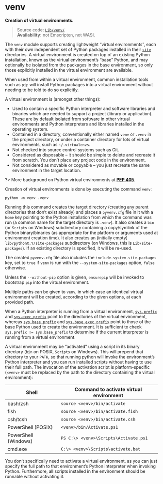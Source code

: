 # venv

**Creation of virtual environments.**

> Source code: [`Lib/venv/`](https://github.com/python/cpython/tree/3.13/Lib/venv/)  
> **Availability:** not Emscripten, not WASI.

The `venv` module supports creating lightweight “virtual environments”, each with their own independent set of Python packages installed in their [`site`](/modules/site/) directories. A virtual environment is created on top of an existing Python installation, known as the virtual environment’s “base” Python, and may optionally be isolated from the packages in the base environment, so only those explicitly installed in the virtual environment are available.

When used from within a virtual environment, common installation tools such as `pip` will install Python packages into a virtual environment without needing to be told to do so explicitly.

A virtual environment is (amongst other things):

* Used to contain a specific Python interpreter and software libraries and binaries which are needed to support a project (library or application). These are by default isolated from software in other virtual environments and Python interpreters and libraries installed in the operating system.
* Contained in a directory, conventionally either named `venv` or `.venv` in the project directory, or under a container directory for lots of virtual environments, such as `~/.virtualenvs`.
* Not checked into source control systems such as Git.
* Considered as disposable – it should be simple to delete and recreate it from scratch. You don’t place any project code in the environment.
* Not considered as movable or copyable – you just recreate the same environment in the target location.

?> More background on Python virtual environments at [**PEP 405**](https://peps.python.org/pep-0405/).

Creation of virtual environments is done by executing the command `venv`:

```shell
python -m venv .venv
```

Running this command creates the target directory (creating any parent directories that don’t exist already) and places a `pyvenv.cfg` file in it with a `home` key pointing to the Python installation from which the command was run (a common name for the target directory is `.venv`). It also creates a `bin` (or `Scripts` on Windows) subdirectory containing a copy/symlink of the Python binary/binaries (as appropriate for the platform or arguments used at environment creation time). It also creates an (initially empty) `lib/pythonX.Y/site-packages` subdirectory (on Windows, this is `Lib\site-packages`). If an existing directory is specified, it will be re-used.

The created `pyvenv.cfg` file also includes the `include-system-site-packages` key, set to `true` if `venv` is run with the `--system-site-packages` option, `false` otherwise.

Unless the `--without-pip` option is given, `ensurepip` will be invoked to bootstrap `pip` into the virtual environment.

Multiple paths can be given to `venv`, in which case an identical virtual environment will be created, according to the given options, at each provided path.

When a Python interpreter is running from a virtual environment, [`sys.prefix`](/modules/sys/prefix.md) and [`sys.exec_prefix`](/modules/sys/exec_prefix.md) point to the directories of the virtual environment, whereas [`sys.base_prefix`](/modules/sys/base_prefix.md) and [`sys.base_exec_prefix`](/modules/sys/base_exec_prefix.md) point to those of the base Python used to create the environment. It is sufficient to check `sys.prefix != sys.base_prefix` to determine if the current interpreter is running from a virtual environment.

A virtual environment may be “activated” using a script in its binary directory (`bin` on POSIX, `Scripts` on Windows). This will prepend that directory to your `PATH`, so that running python will invoke the environment’s Python interpreter and you can run installed scripts without having to use their full path. The invocation of the activation script is platform-specific (`<venv>` must be replaced by the path to the directory containing the virtual environment):

| Shell                | Command to activate virtual environment |
| -------------------- | --------------------------------------- |
| bash/zsh             | `source <venv>/bin/activate`            |
| fish                 | `source <venv>/bin/activate.fish`       |
| csh/tcsh             | `source <venv>/bin/activate.csh`        |
| PowerShell (POSIX)   | `<venv>/bin/Activate.ps1`               |
| PowerShell (Windows) | `PS C:\> <venv>\Scripts\Activate.ps1`   |
| cmd.exe              | `C:\> <venv>\Scripts\activate.bat`      |

You don’t specifically need to activate a virtual environment, as you can just specify the full path to that environment’s Python interpreter when invoking Python. Furthermore, all scripts installed in the environment should be runnable without activating it.